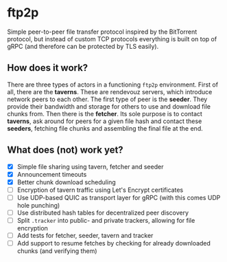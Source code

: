# ftp2p

Simple peer-to-peer file transfer protocol inspired by the BitTorrent protocol, but instead of custom TCP protocols everything is built on top of gRPC (and therefore can be protected by TLS easily).

## How does it work?

There are three types of actors in a functioning `ftp2p` environment. First of all, there are the **taverns**. These are rendevouz servers, which introduce network peers to each other. The first type of peer is the **seeder**. They provide their bandwidth and storage for others to use and download file chunks from. Then there is the **fetcher**. Its sole purpose is to contact **taverns**, ask around for peers for a given file hash and contact these **seeders**, fetching file chunks and assembling the final file at the end.

## What does (not) work yet?

* [x] Simple file sharing using tavern, fetcher and seeder
* [x] Announcement timeouts
* [x] Better chunk download scheduling
* [ ] Encryption of tavern traffic using Let's Encrypt certificates
* [ ] Use UDP-based QUIC as transport layer for gRPC (with this comes UDP hole punching)
* [ ] Use distributed hash tables for decentralized peer discovery
* [ ] Split `.tracker` into public- and private trackers, allowing for file encryption
* [ ] Add tests for fetcher, seeder, tavern and tracker
* [ ] Add support to resume fetches by checking for already downloaded chunks (and verifying them)
